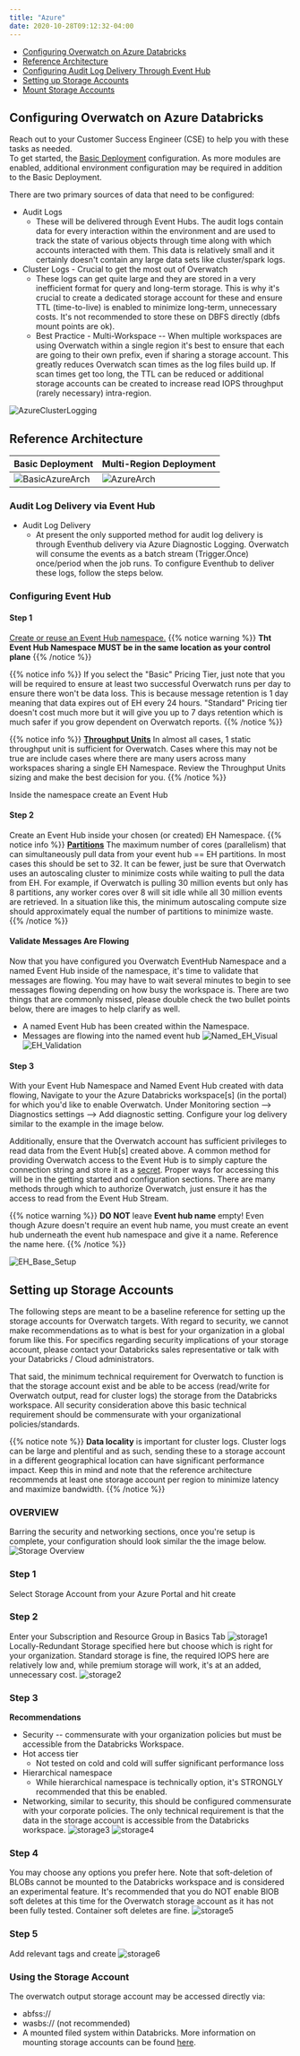 ```yaml
---
title: "Azure"
date: 2020-10-28T09:12:32-04:00
---
```

* [Configuring Overwatch on Azure Databricks](#configuring-overwatch-on-azure-databricks)
* [Reference Architecture](#reference-architecture)
* [Configuring Audit Log Delivery Through Event Hub](#audit-log-delivery-via-event-hub)
* [Setting up Storage Accounts](#setting-up-storage-accounts)
* [Mount Storage Accounts](https://docs.databricks.com/data/data-sources/azure/adls-gen2/azure-datalake-gen2-sp-access.html)

## Configuring Overwatch on Azure Databricks
Reach out to your Customer Success Engineer (CSE) to help you with these tasks as needed.
<br>
To get started, the [Basic Deployment](#configuring-the-event-hub-for-audit-log-delivery) configuration. 
As more modules are enabled, additional environment configuration may be required in addition to the Basic Deployment.

There are two primary sources of data that need to be configured:
* Audit Logs
  * These will be delivered through Event Hubs. The audit logs contain data for every interaction within the environment 
    and are used to track the state of various objects through time along with which accounts interacted with them. This data
    is relatively small and it certainly doesn't contain any large data sets like cluster/spark logs.
* Cluster Logs - Crucial to get the most out of Overwatch
  * These logs can get quite large and they are stored in a very inefficient format for query and long-term storage.
    This is why it's crucial to create a dedicated storage account for these and ensure TTL (time-to-live) is enabled
    to minimize long-term, unnecessary costs.
    It's not recommended to store these on DBFS directly (dbfs mount points are ok).
  * Best Practice - Multi-Workspace -- When multiple workspaces are using Overwatch within a single region it's best to
    ensure that each are going to their own prefix, even if sharing a storage account. This greatly reduces Overwatch scan times
    as the log files build up. If scan times get too long, the TTL can be reduced or additional storage accounts can 
    be created to increase read IOPS throughput (rarely necessary) intra-region.
    
![AzureClusterLogging](/images/EnvironmentSetup/Cluster_Logs_Azure.png)

## Reference Architecture
| Basic Deployment       | Multi-Region Deployment |
| ---------------------- | ----------------------  |
| ![BasicAzureArch](/images/EnvironmentSetup/Overwatch_Arch_Simple_Azure.png)| ![AzureArch](/images/EnvironmentSetup/Overwatch_Arch_Azure.png)|

### Audit Log Delivery via Event Hub
* Audit Log Delivery
    * At present the only supported method for audit log delivery is through Eventhub delivery via Azure Diagnostic Logging. 
    Overwatch will consume the events as a batch stream (Trigger.Once) once/period when the job runs. To configure 
    Eventhub to deliver these logs, follow the steps below.

### Configuring Event Hub
#### Step 1
[Create or reuse an Event Hub namespace.](https://docs.microsoft.com/en-us/azure/event-hubs/event-hubs-create)
{{% notice warning %}}
**Tht Event Hub Namespace MUST be in the same location as your control plane** 
{{% /notice %}}

{{% notice info %}}
If you select the "Basic" Pricing Tier, just note that you will be required to ensure at least two successful 
Overwatch runs per day to ensure there won't be data loss. This is because message retention is 1 day meaning that 
data expires out of EH every 24 hours. "Standard" Pricing tier doesn't cost much more but 
it will give you up to 7 days retention which is much safer if you grow dependent on Overwatch reports. 
{{% /notice %}}

{{% notice info %}}
[**Throughput Units**](https://docs.microsoft.com/en-us/azure/event-hubs/event-hubs-scalability#throughput-units) 
In almost all cases, 1 static throughput unit is sufficient for Overwatch. Cases where this may not be true are 
include cases where there are many users across many workspaces sharing a single EH Namespace.
Review the Throughput Units sizing and make the best decision for you.
{{% /notice %}}

Inside the namespace create an Event Hub

#### Step 2
Create an Event Hub inside your chosen (or created) EH Namespace.
{{% notice info %}}
[**Partitions**](https://docs.microsoft.com/en-us/azure/event-hubs/event-hubs-scalability#partitions)
The maximum number of cores (parallelism) that can simultaneously pull data from your event hub == EH partitions.
In most cases this should be set to 32. It can be fewer, just be sure that Overwatch uses an autoscaling cluster
to minimize costs while waiting to pull the data from EH. For example, if Overwatch is pulling 30 million events 
but only has 8 partitions, any worker cores over 8 will sit idle while all 30 million events are retrieved. In a 
situation like this, the minimum autoscaling compute size should approximately equal the number of partitions to 
minimize waste.  
{{% /notice %}}

#### Validate Messages Are Flowing
Now that you have configured you Overwatch EventHub Namespace and a named Event Hub inside of the namespace, it's
time to validate that messages are flowing. You may have to wait several minutes to begin to see messages flowing
depending on how busy the workspace is. There are two things that are commonly missed, please double check the
two bullet points below, there are images to help clarify as well.
* A named Event Hub has been created within the Namespace.
* Messages are flowing into the named event hub
![Named_EH_Visual](/images/EnvironmentSetup/Azure_EH_Example.png) ![EH_Validation](/images/EnvironmentSetup/EH_Validation.png)

#### Step 3
With your Event Hub Namespace and Named Event Hub created with data flowing, 
Navigate to your the Azure Databricks workspace[s] (in the portal) for which you'd like 
to enable Overwatch. Under Monitoring section --> Diagnostics settings --> Add diagnostic setting. Configure 
your log delivery similar to the example in the image below.

Additionally, ensure that the Overwatch account has sufficient privileges to read data from the Event Hub\[s\] created
above. A common method for providing Overwatch access to the Event Hub is to simply capture the connection string 
and store it as a [secret](https://docs.databricks.com/security/secrets/index.html). Proper ways for accessing this 
will be in the getting started and configuration sections.
There are many methods through which to authorize Overwatch, just ensure it has the access to read from the Event Hub Stream.

{{% notice warning %}}
**DO NOT** leave **Event hub name** empty! Even though Azure doesn't require an event hub name, you must create an
event hub underneath the event hub namespace and give it a name. Reference the name here.
{{% /notice %}}

![EH_Base_Setup](/images/EnvironmentSetup/EH_BaseConfig.png)

## Setting up Storage Accounts
The following steps are meant to be a baseline reference for setting up the storage accounts for Overwatch targets.
With regard to security, we cannot make recommendations as to what is best for your organization in a global 
forum like this. For specifics regarding security implications of your storage account, please contact your
Databricks sales representative or talk with your Databricks / Cloud administrators.

That said, the minimum technical requirement for Overwatch to function is that the storage account exist and 
be able to be access (read/write for Overwatch output, read for cluster logs) the storage from the 
Databricks workspace. All security consideration above this basic technical requirement should be commensurate with 
your organizational policies/standards.

{{% notice note %}}
**Data locality** is important for cluster logs. Cluster logs can be large and plentiful and as such, sending these to a 
storage account in a different geographical location can have significant performance impact. Keep this in mind and 
note that the reference architecture recommends at least one storage account per region to minimize latency and 
maximize bandwidth.
{{% /notice %}}

### OVERVIEW
Barring the security and networking sections, once you're setup is complete, your configuration should look similar 
the the image below.
![Storage Overview](/images/EnvironmentSetup/storage_acc_7.png)
### Step 1
Select Storage Account from your Azure Portal and hit create
### Step 2
Enter your Subscription and Resource Group in Basics Tab
![storage1](/images/EnvironmentSetup/storage_acc_1.png)
Locally-Redundant Storage specified here but choose which is right for your organization. Standard storage is fine,
the required IOPS here are relatively low and, while premium storage will work, it's at an added, unnecessary cost.
![storage2](/images/EnvironmentSetup/storage_acc_2.png)
### Step 3
**Recommendations**
* Security -- commensurate with your organization policies but must be accessible from the Databricks Workspace.
* Hot access tier
  * Not tested on cold and cold will suffer significant performance loss
* Hierarchical namespace
  * While hierarchical namespace is technically option, it's STRONGLY recommended that this be enabled.
* Networking, similar to security, this should be configured commensurate with your corporate policies. The only 
technical requirement is that the data in the storage account is accessible from the Databricks workspace.
![storage3](/images/EnvironmentSetup/storage_acc_3.png)
![storage4](/images/EnvironmentSetup/storage_acc_4.png)
### Step 4
You may choose any options you prefer here. Note that soft-deletion of BLOBs cannot be mounted to the Databricks 
workspace and is considered an experimental feature.
It's recommended that you do NOT enable BlOB soft deletes at this time for the Overwatch 
storage account as it has not been fully tested. Container soft deletes are fine.
![storage5](/images/EnvironmentSetup/storage_acc_5.png)
### Step 5
Add relevant tags and create
![storage6](/images/EnvironmentSetup/storage_acc_6.png)

### Using the Storage Account
The overwatch output storage account may be accessed directly via:
* abfss:// 
* wasbs:// (not recommended)
* A mounted filed system within Databricks. More information on mounting storage accounts can be found 
  [here](https://docs.databricks.com/data/data-sources/azure/adls-gen2/azure-datalake-gen2-sp-access.html#access-azure-data-lake-storage-gen2-using-oauth-20-with-an-azure-service-principal).
  


